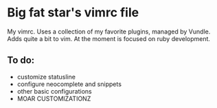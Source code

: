 # Big fat star's vimrc file

My vimrc. Uses a collection of my favorite plugins, managed by Vundle. Adds quite a bit to vim.  At the moment is focused on ruby development.

## To do:

* customize statusline
* configure neocomplete and snippets
* other basic configurations 
* MOAR CUSTOMIZATIONZ
